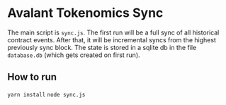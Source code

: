 # Avalant Tokenomics Sync

The main script is `sync.js`. The first run will be a full sync of all historical contract events. After that, it will be incremental syncs from the highest previously sync block. The state is stored in a sqlite db in the file `database.db` (which gets created on first run).

## How to run
`yarn install`
`node sync.js`
